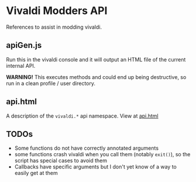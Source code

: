 # Vivaldi Modders API
References to assist in modding vivaldi.

## apiGen.js
Run this in the vivaldi console and it will output an HTML file of the current internal API.

**WARNING!** This executes methods and could end up being destructive, so run in a clean profile / user directory.

## api.html
A description of the `vivaldi.*` api namespace. View at [api.html](api.html)

## TODOs
* Some functions do not have correctly annotated arguments
* some functions crash vivaldi when you call them (notably `exit()`), so the script has special cases to avoid them
* Callbacks have specific arguments but I don't yet know of a way to easily get at them
